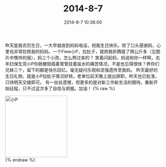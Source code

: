 ﻿---
title: "2014-8-7"
date: 2014-8-7 10:38:00
tags:
categories: 妈妈
---
昨天是我农历生日，一大早就收到妈妈电话，祝我生日快乐。除了口头感谢妈，心里也非常钦佩我的妈妈。一个Fiew小P，拉肚子，就把我折腾瘦了两公斤多（见图片中憔悴的我），妈三个小孩，怎么熬过来的？
笑着问起妈，妈说和你一样啊，去年妇保生完小P你肠梗阻插着胃管挂着盐水的痛苦情况，不是也忘得很快？养你们兄妹三个，留下的都是快乐回忆。毫无疑问乐观和坚强遗传至我妈。
昨天最好的生日礼物，就是小P拉肚子情况好转。老单位前天晚上提出辞职，昨天也已批准，只待明天交接即可。
有一丝丝遗憾，但更多的是对新工作新生活的期待。重新开始征程，只不过这次多了自信与把握。加油！
{% raw %}
<div style="width:500 px">
<div style="float:left; width:100 px"><img src="/images/微信图片_20171010160921.jpg" width="200" alt="小P"></div>
<div style="clear:both"></div>
</div>
{% endraw %}
